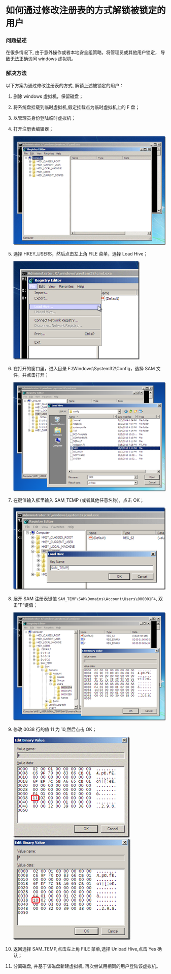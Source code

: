 <properties
	pageTitle="如何通过修改注册表的方式解锁被锁定的用户"
	description="通过修改注册表的方式修复意外操作导致用户的锁定"
	services="virtual-machines"
	documentationCenter=""
	authors=""
	manager=""
	editor=""
	tags="虚拟机,regedit,SAM"/>

<tags
    ms.service="virtual-machines-aog"
    ms.date="12/08/2016"
    wacn.date="12/08/2016"/>

# 如何通过修改注册表的方式解锁被锁定的用户 #

### 问题描述 ###

在很多情况下, 由于意外操作或者本地安全组策略，将管理员或其他用户锁定， 导致无法正确访问 windows 虚拟机。

### 解决方法 ###

以下方案为通过修改注册表的方式, 解锁上述被锁定的用户：

1. 删除 windows 虚拟机，保留磁盘；
2. 将系统盘挂载到临时虚拟机,假定挂载点为临时虚拟机上的 F 盘；
3. 以管理员身份登陆临时虚拟机；
4. 打开注册表编辑器；

	![regedit](./media/aog-virtual-machines-qa-regedit-modification-unlock-user/regedit.png)

6. 选择 HKEY_USERS，然后点击左上角 FILE 菜单，选择 Load Hive；

	![regedit-hkey-users-file-load-hive](./media/aog-virtual-machines-qa-regedit-modification-unlock-user/regedit-hkey-users-file-load-hive.png)

8. 在打开的窗口里，进入目录 F:\Windows\System32\Config，选择 SAM 文件，并点击打开；

	![SAM](./media/aog-virtual-machines-qa-regedit-modification-unlock-user/SAM.png)

10. 在键值输入框里输入 SAM_TEMP (或者其他任意名称)，点击 OK；

	![sam-temp](./media/aog-virtual-machines-qa-regedit-modification-unlock-user/sam-temp.png)

12. 展开 SAM 注册表键值 `SAM_TEMP\SAM\Domains\Account\Users\000001F4`, 双击”F”键值；

	![000001F4-F](./media/aog-virtual-machines-qa-regedit-modification-unlock-user/000001F4-F.png)

14. 修改 0038 行的值 11 为 10,然后点击 OK；

	![0038-11](./media/aog-virtual-machines-qa-regedit-modification-unlock-user/0038-11.png)
	![0038-10](./media/aog-virtual-machines-qa-regedit-modification-unlock-user/0038-10.png)


16. 返回选择 SAM_TEMP,点击左上角 FILE 菜单,选择 Unload Hive,点击 Yes 确认；
17. 分离磁盘, 并基于该磁盘新建虚拟机, 再次尝试用相同的用户登陆该虚拟机。
